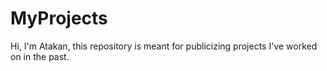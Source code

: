# MyProjects
Hi, I'm Atakan, this repository is meant for publicizing projects I've worked on in the past.
